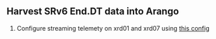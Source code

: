 ## Harvest SRv6 End.DT data into Arango

1. Configure streaming telemety on xrd01 and xrd07 using [this config](https://github.com/jalapeno/SRv6_dCloud_Lab/tree/lab7/lab_7/python-alt/localsids/mdt.cfg)